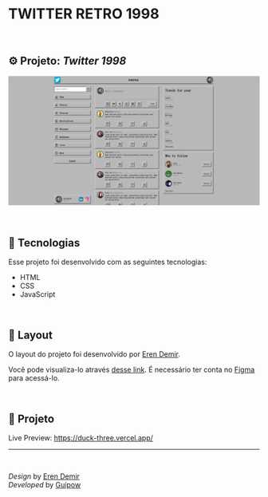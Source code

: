 # TWITTER RETRO 1998

<br>

## ⚙️ Projeto: *Twitter 1998*
<p align="center"><img src="/assets/imagens/readme-img.jpg"></p>

<br>

## 🚀 Tecnologias

Esse projeto foi desenvolvido com as seguintes tecnologias:

- HTML
- CSS
- JavaScript

<br>

## 🔖 Layout

O layout do projeto foi desenvolvido por [Eren Demir](https://github.com/erenvdmr).

Você pode visualiza-lo através [desse link](https://www.figma.com/community/file/1076980643208205251/Twitter-1998-Web-Responsive-Design). É necessário ter conta no [Figma](https://figma.com) para acessá-lo.

<br>

## 🚧 Projeto

Live Preview: https://duck-three.vercel.app/


---
<br>

*Design* by [Eren Demir](https://www.instagram.com/erenvdmr/)
<br>
*Developed* by [Guipow](https://www.instagram.com/guipow1/)
